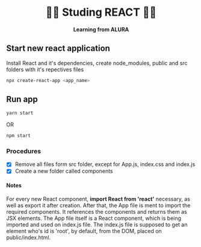 <h1 align="center">👨‍💻 Studing REACT 👨‍💻</h1>
<h4 align="center"> Learning from ALURA </h4>

## Start new react application

Install React and it's dependencies, create node_modules,
public and src folders with it's repectives files

```sh 
npx create-react-app <app_name>
```

## Run app

```sh 
yarn start
```
OR
```sh 
npm start
```

### Procedures

- [x] Remove all files form src folder, except for App.js, index.css and index.js
- [x] Create a new folder called components

#### Notes

For every new React component, <b>import React from 'react'</b> necessary, as
well as export it after creation. After that, the App file is ment to import 
the required components. It references the components and returns them as JSX elements.
The App file itself is a React component, which is being imported and used on 
index.js file. The index.js file is supposed to get an element who's id is 'root', by default,
from the DOM, placed on public/index.html.
